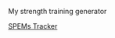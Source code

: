 My strength training generator


[SPEMs Tracker](https://hafizzankadir.github.io/Strength_Training/)
